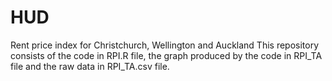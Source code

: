 # HUD
Rent price index for Christchurch, Wellington and Auckland
This repository consists of the code in RPI.R file, the graph produced by the code in RPI_TA file and the raw data in RPI_TA.csv file.

